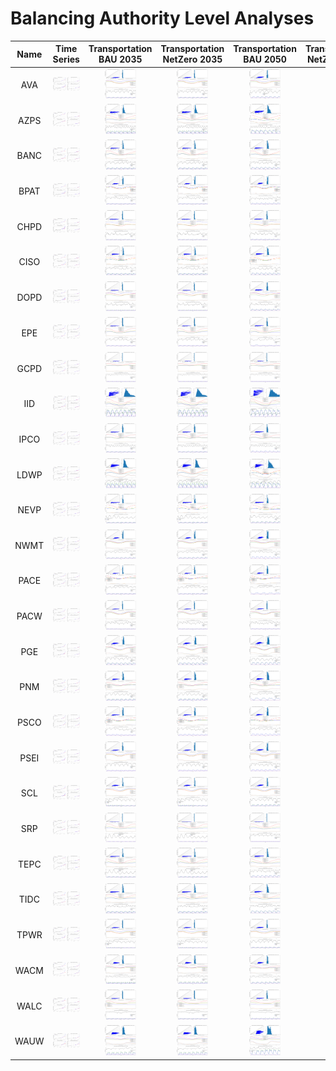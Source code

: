 # Balancing Authority Level Analyses
>
| Name | Time Series | Transportation BAU 2035 | Transportation NetZero 2035 | Transportation BAU 2050 | Transportation NetZero 2050 |
| :-: | :-: | :-: | :-: | :-: | :-: |
| AVA | <img src="figures/Balancing_Authorities/BA_Load_Projections_AVA.png" width="50"> | <img src="figures/Balancing_Authorities/AVA_BAU_Trans_2035.png" width="50"> | <img src="figures/Balancing_Authorities/AVA_NetZero_Trans_2035.png" width="50"> | <img src="figures/Balancing_Authorities/AVA_BAU_Trans_2050.png" width="50"> | 
| AZPS | <img src="figures/Balancing_Authorities/BA_Load_Projections_AZPS.png" width="50"> | <img src="figures/Balancing_Authorities/AZPS_BAU_Trans_2035.png" width="50"> | <img src="figures/Balancing_Authorities/AZPS_NetZero_Trans_2035.png" width="50"> | <img src="figures/Balancing_Authorities/AZPS_BAU_Trans_2050.png" width="50"> |
| BANC | <img src="figures/Balancing_Authorities/BA_Load_Projections_BANC.png" width="50"> | <img src="figures/Balancing_Authorities/BANC_BAU_Trans_2035.png" width="50"> | <img src="figures/Balancing_Authorities/BANC_NetZero_Trans_2035.png" width="50"> | <img src="figures/Balancing_Authorities/BANC_BAU_Trans_2050.png" width="50"> |
| BPAT | <img src="figures/Balancing_Authorities/BA_Load_Projections_BPAT.png" width="50"> | <img src="figures/Balancing_Authorities/BPAT_BAU_Trans_2035.png" width="50"> | <img src="figures/Balancing_Authorities/BPAT_NetZero_Trans_2035.png" width="50"> | <img src="figures/Balancing_Authorities/BPAT_BAU_Trans_2050.png" width="50"> |
| CHPD | <img src="figures/Balancing_Authorities/BA_Load_Projections_CHPD.png" width="50"> | <img src="figures/Balancing_Authorities/CHPD_BAU_Trans_2035.png" width="50"> | <img src="figures/Balancing_Authorities/CHPD_NetZero_Trans_2035.png" width="50"> | <img src="figures/Balancing_Authorities/CHPD_BAU_Trans_2050.png" width="50"> |
| CISO | <img src="figures/Balancing_Authorities/BA_Load_Projections_CISO.png" width="50"> | <img src="figures/Balancing_Authorities/CISO_BAU_Trans_2035.png" width="50"> | <img src="figures/Balancing_Authorities/CISO_NetZero_Trans_2035.png" width="50"> | <img src="figures/Balancing_Authorities/CISO_BAU_Trans_2050.png" width="50"> |
| DOPD | <img src="figures/Balancing_Authorities/BA_Load_Projections_DOPD.png" width="50"> | <img src="figures/Balancing_Authorities/DOPD_BAU_Trans_2035.png" width="50"> | <img src="figures/Balancing_Authorities/DOPD_NetZero_Trans_2035.png" width="50"> | <img src="figures/Balancing_Authorities/DOPD_BAU_Trans_2050.png" width="50"> |
| EPE | <img src="figures/Balancing_Authorities/BA_Load_Projections_EPE.png" width="50"> | <img src="figures/Balancing_Authorities/EPE_BAU_Trans_2035.png" width="50"> | <img src="figures/Balancing_Authorities/EPE_NetZero_Trans_2035.png" width="50"> | <img src="figures/Balancing_Authorities/EPE_BAU_Trans_2050.png" width="50"> |
| GCPD | <img src="figures/Balancing_Authorities/BA_Load_Projections_GCPD.png" width="50"> | <img src="figures/Balancing_Authorities/GCPD_BAU_Trans_2035.png" width="50"> | <img src="figures/Balancing_Authorities/GCPD_NetZero_Trans_2035.png" width="50"> | <img src="figures/Balancing_Authorities/GCPD_BAU_Trans_2050.png" width="50"> |
| IID | <img src="figures/Balancing_Authorities/BA_Load_Projections_IID.png" width="50"> | <img src="figures/Balancing_Authorities/IID_BAU_Trans_2035.png" width="50"> | <img src="figures/Balancing_Authorities/IID_NetZero_Trans_2035.png" width="50"> | <img src="figures/Balancing_Authorities/IID_BAU_Trans_2050.png" width="50"> |
| IPCO | <img src="figures/Balancing_Authorities/BA_Load_Projections_IPCO.png" width="50"> | <img src="figures/Balancing_Authorities/IPCO_BAU_Trans_2035.png" width="50"> | <img src="figures/Balancing_Authorities/IPCO_NetZero_Trans_2035.png" width="50"> | <img src="figures/Balancing_Authorities/IPCO_BAU_Trans_2050.png" width="50"> |
| LDWP | <img src="figures/Balancing_Authorities/BA_Load_Projections_LDWP.png" width="50"> | <img src="figures/Balancing_Authorities/LDWP_BAU_Trans_2035.png" width="50"> | <img src="figures/Balancing_Authorities/LDWP_NetZero_Trans_2035.png" width="50"> | <img src="figures/Balancing_Authorities/LDWP_BAU_Trans_2050.png" width="50"> |
| NEVP | <img src="figures/Balancing_Authorities/BA_Load_Projections_NEVP.png" width="50"> | <img src="figures/Balancing_Authorities/NEVP_BAU_Trans_2035.png" width="50"> | <img src="figures/Balancing_Authorities/NEVP_NetZero_Trans_2035.png" width="50"> | <img src="figures/Balancing_Authorities/NEVP_BAU_Trans_2050.png" width="50"> |
| NWMT | <img src="figures/Balancing_Authorities/BA_Load_Projections_NWMT.png" width="50"> | <img src="figures/Balancing_Authorities/NWMT_BAU_Trans_2035.png" width="50"> | <img src="figures/Balancing_Authorities/NWMT_NetZero_Trans_2035.png" width="50"> | <img src="figures/Balancing_Authorities/NWMT_BAU_Trans_2050.png" width="50"> |
| PACE | <img src="figures/Balancing_Authorities/BA_Load_Projections_PACE.png" width="50"> | <img src="figures/Balancing_Authorities/PACE_BAU_Trans_2035.png" width="50"> | <img src="figures/Balancing_Authorities/PACE_NetZero_Trans_2035.png" width="50"> | <img src="figures/Balancing_Authorities/PACE_BAU_Trans_2050.png" width="50"> |
| PACW | <img src="figures/Balancing_Authorities/BA_Load_Projections_PACW.png" width="50"> | <img src="figures/Balancing_Authorities/PACW_BAU_Trans_2035.png" width="50"> | <img src="figures/Balancing_Authorities/PACW_NetZero_Trans_2035.png" width="50"> | <img src="figures/Balancing_Authorities/PACW_BAU_Trans_2050.png" width="50"> |
| PGE | <img src="figures/Balancing_Authorities/BA_Load_Projections_PGE.png" width="50"> | <img src="figures/Balancing_Authorities/PGE_BAU_Trans_2035.png" width="50"> | <img src="figures/Balancing_Authorities/PGE_NetZero_Trans_2035.png" width="50"> | <img src="figures/Balancing_Authorities/PGE_BAU_Trans_2050.png" width="50"> |
| PNM | <img src="figures/Balancing_Authorities/BA_Load_Projections_PNM.png" width="50"> | <img src="figures/Balancing_Authorities/PNM_BAU_Trans_2035.png" width="50"> | <img src="figures/Balancing_Authorities/PNM_NetZero_Trans_2035.png" width="50"> | <img src="figures/Balancing_Authorities/PNM_BAU_Trans_2050.png" width="50"> |
| PSCO | <img src="figures/Balancing_Authorities/BA_Load_Projections_PSCO.png" width="50"> | <img src="figures/Balancing_Authorities/PSCO_BAU_Trans_2035.png" width="50"> | <img src="figures/Balancing_Authorities/PSCO_NetZero_Trans_2035.png" width="50"> | <img src="figures/Balancing_Authorities/PSCO_BAU_Trans_2050.png" width="50"> |
| PSEI | <img src="figures/Balancing_Authorities/BA_Load_Projections_PSEI.png" width="50"> | <img src="figures/Balancing_Authorities/PSEI_BAU_Trans_2035.png" width="50"> | <img src="figures/Balancing_Authorities/PSEI_NetZero_Trans_2035.png" width="50"> | <img src="figures/Balancing_Authorities/PSEI_BAU_Trans_2050.png" width="50"> |
| SCL | <img src="figures/Balancing_Authorities/BA_Load_Projections_SCL.png" width="50"> | <img src="figures/Balancing_Authorities/SCL_BAU_Trans_2035.png" width="50"> | <img src="figures/Balancing_Authorities/SCL_NetZero_Trans_2035.png" width="50"> | <img src="figures/Balancing_Authorities/SCL_BAU_Trans_2050.png" width="50"> |
| SRP | <img src="figures/Balancing_Authorities/BA_Load_Projections_SRP.png" width="50"> | <img src="figures/Balancing_Authorities/SRP_BAU_Trans_2035.png" width="50"> | <img src="figures/Balancing_Authorities/SRP_NetZero_Trans_2035.png" width="50"> | <img src="figures/Balancing_Authorities/SRP_BAU_Trans_2050.png" width="50"> |
| TEPC | <img src="figures/Balancing_Authorities/BA_Load_Projections_TEPC.png" width="50"> | <img src="figures/Balancing_Authorities/TEPC_BAU_Trans_2035.png" width="50"> | <img src="figures/Balancing_Authorities/TEPC_NetZero_Trans_2035.png" width="50"> | <img src="figures/Balancing_Authorities/TEPC_BAU_Trans_2050.png" width="50"> |
| TIDC | <img src="figures/Balancing_Authorities/BA_Load_Projections_TIDC.png" width="50"> | <img src="figures/Balancing_Authorities/TIDC_BAU_Trans_2035.png" width="50"> | <img src="figures/Balancing_Authorities/TIDC_NetZero_Trans_2035.png" width="50"> | <img src="figures/Balancing_Authorities/TIDC_BAU_Trans_2050.png" width="50"> |
| TPWR | <img src="figures/Balancing_Authorities/BA_Load_Projections_TPWR.png" width="50"> | <img src="figures/Balancing_Authorities/TPWR_BAU_Trans_2035.png" width="50"> | <img src="figures/Balancing_Authorities/TPWR_NetZero_Trans_2035.png" width="50"> | <img src="figures/Balancing_Authorities/TPWR_BAU_Trans_2050.png" width="50"> |
| WACM | <img src="figures/Balancing_Authorities/BA_Load_Projections_WACM.png" width="50"> | <img src="figures/Balancing_Authorities/WACM_BAU_Trans_2035.png" width="50"> | <img src="figures/Balancing_Authorities/WACM_NetZero_Trans_2035.png" width="50"> | <img src="figures/Balancing_Authorities/WACM_BAU_Trans_2050.png" width="50"> |
| WALC | <img src="figures/Balancing_Authorities/BA_Load_Projections_WALC.png" width="50"> | <img src="figures/Balancing_Authorities/WALC_BAU_Trans_2035.png" width="50"> | <img src="figures/Balancing_Authorities/WALC_NetZero_Trans_2035.png" width="50"> | <img src="figures/Balancing_Authorities/WALC_BAU_Trans_2050.png" width="50"> |
| WAUW | <img src="figures/Balancing_Authorities/BA_Load_Projections_WAUW.png" width="50"> | <img src="figures/Balancing_Authorities/WAUW_BAU_Trans_2035.png" width="50"> | <img src="figures/Balancing_Authorities/WAUW_NetZero_Trans_2035.png" width="50"> | <img src="figures/Balancing_Authorities/WAUW_BAU_Trans_2050.png" width="50"> |

